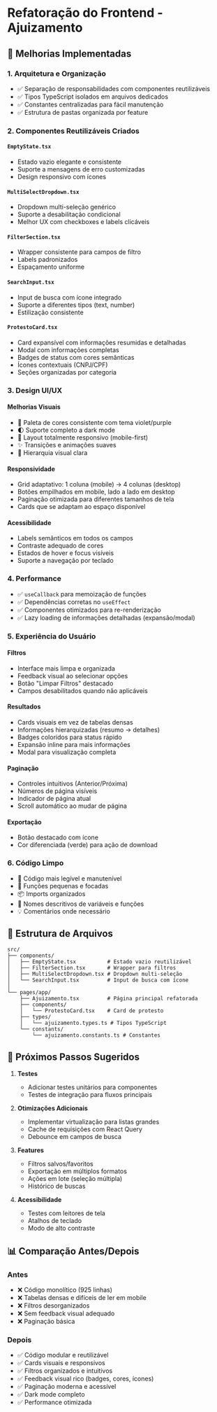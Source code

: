 # Refatoração do Frontend - Ajuizamento

## 🎯 Melhorias Implementadas

### 1. **Arquitetura e Organização**

-   ✅ Separação de responsabilidades com componentes reutilizáveis
-   ✅ Tipos TypeScript isolados em arquivos dedicados
-   ✅ Constantes centralizadas para fácil manutenção
-   ✅ Estrutura de pastas organizada por feature

### 2. **Componentes Reutilizáveis Criados**

#### `EmptyState.tsx`

-   Estado vazio elegante e consistente
-   Suporte a mensagens de erro customizadas
-   Design responsivo com ícones

#### `MultiSelectDropdown.tsx`

-   Dropdown multi-seleção genérico
-   Suporte a desabilitação condicional
-   Melhor UX com checkboxes e labels clicáveis

#### `FilterSection.tsx`

-   Wrapper consistente para campos de filtro
-   Labels padronizados
-   Espaçamento uniforme

#### `SearchInput.tsx`

-   Input de busca com ícone integrado
-   Suporte a diferentes tipos (text, number)
-   Estilização consistente

#### `ProtestoCard.tsx`

-   Card expansível com informações resumidas e detalhadas
-   Modal com informações completas
-   Badges de status com cores semânticas
-   Ícones contextuais (CNPJ/CPF)
-   Seções organizadas por categoria

### 3. **Design UI/UX**

#### Melhorias Visuais

-   🎨 Paleta de cores consistente com tema violet/purple
-   🌓 Suporte completo a dark mode
-   📱 Layout totalmente responsivo (mobile-first)
-   ✨ Transições e animações suaves
-   🎯 Hierarquia visual clara

#### Responsividade

-   Grid adaptativo: 1 coluna (mobile) → 4 colunas (desktop)
-   Botões empilhados em mobile, lado a lado em desktop
-   Paginação otimizada para diferentes tamanhos de tela
-   Cards que se adaptam ao espaço disponível

#### Acessibilidade

-   Labels semânticos em todos os campos
-   Contraste adequado de cores
-   Estados de hover e focus visíveis
-   Suporte a navegação por teclado

### 4. **Performance**

-   ✅ `useCallback` para memoização de funções
-   ✅ Dependências corretas no `useEffect`
-   ✅ Componentes otimizados para re-renderização
-   ✅ Lazy loading de informações detalhadas (expansão/modal)

### 5. **Experiência do Usuário**

#### Filtros

-   Interface mais limpa e organizada
-   Feedback visual ao selecionar opções
-   Botão "Limpar Filtros" destacado
-   Campos desabilitados quando não aplicáveis

#### Resultados

-   Cards visuais em vez de tabelas densas
-   Informações hierarquizadas (resumo → detalhes)
-   Badges coloridos para status rápido
-   Expansão inline para mais informações
-   Modal para visualização completa

#### Paginação

-   Controles intuitivos (Anterior/Próxima)
-   Números de página visíveis
-   Indicador de página atual
-   Scroll automático ao mudar de página

#### Exportação

-   Botão destacado com ícone
-   Cor diferenciada (verde) para ação de download

### 6. **Código Limpo**

-   📝 Código mais legível e manutenível
-   🔧 Funções pequenas e focadas
-   📦 Imports organizados
-   🎯 Nomes descritivos de variáveis e funções
-   💡 Comentários onde necessário

## 📁 Estrutura de Arquivos

```
src/
├── components/
│   ├── EmptyState.tsx          # Estado vazio reutilizável
│   ├── FilterSection.tsx       # Wrapper para filtros
│   ├── MultiSelectDropdown.tsx # Dropdown multi-seleção
│   └── SearchInput.tsx         # Input de busca com ícone
│
└── pages/app/
    ├── Ajuizamento.tsx         # Página principal refatorada
    ├── components/
    │   └── ProtestoCard.tsx    # Card de protesto
    ├── types/
    │   └── ajuizamento.types.ts # Tipos TypeScript
    └── constants/
        └── ajuizamento.constants.ts # Constantes
```

## 🚀 Próximos Passos Sugeridos

1. **Testes**

    - Adicionar testes unitários para componentes
    - Testes de integração para fluxos principais

2. **Otimizações Adicionais**

    - Implementar virtualização para listas grandes
    - Cache de requisições com React Query
    - Debounce em campos de busca

3. **Features**

    - Filtros salvos/favoritos
    - Exportação em múltiplos formatos
    - Ações em lote (seleção múltipla)
    - Histórico de buscas

4. **Acessibilidade**
    - Testes com leitores de tela
    - Atalhos de teclado
    - Modo de alto contraste

## 📊 Comparação Antes/Depois

### Antes

-   ❌ Código monolítico (925 linhas)
-   ❌ Tabelas densas e difíceis de ler em mobile
-   ❌ Filtros desorganizados
-   ❌ Sem feedback visual adequado
-   ❌ Paginação básica

### Depois

-   ✅ Código modular e reutilizável
-   ✅ Cards visuais e responsivos
-   ✅ Filtros organizados e intuitivos
-   ✅ Feedback visual rico (badges, cores, ícones)
-   ✅ Paginação moderna e acessível
-   ✅ Dark mode completo
-   ✅ Performance otimizada
